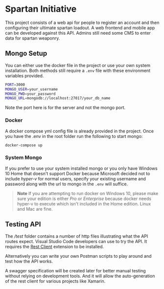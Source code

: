 # Spartan Initiative

This project consists of a web api for people to register an account and then configuring their ultimate spartan loadout. A web frontend and mobile app can be developed against this API. Admins still need some CMS to enter data for spartan weaponry.

## Mongo Setup

You can either use the docker file in the project or use your own system installation. Both methods still require a `.env` file with these environment variables provided.

```bash
PORT=3000
MONGO_USER=your_username
MONGO_PWD=your_password
MONGO_URL=mongodb://localhost:27017/your_db_name
```

Note the port here is for the server and not the mongo port.

### Docker

A docker compose yml config file is already provided in the project. Once you have the .env in the root folder run the following to start mongo:

```bash
docker-compose up
```

### System Mongo

If you prefer to use your system installed mongo or you only have Windows 10 Home that doesn't support Docker because Microsoft decided not to include _hyper-v_ for normal users, specify your existing username and password along with the url to mongo in the `.env` will suffice.

> **Note** If you are attempting to run docker on Windows 10, please make sure your edition is either _Pro_ or _Enterprise_ because docker needs hyper-v to execute which isn't included in the Home edition. Linux and Mac are fine.

## Testing API 

The */test* folder contains a number of http files illustrating what the API routes expect. Visual Studio Code developers can use to try the API. It requires the [Rest Client](https://marketplace.visualstudio.com/items?itemName=humao.rest-client) extension to be installed. 

Alternatively you can write your own Postman scripts to play around and test how the API works.

A swagger specification will be created later for better manual testing without relying on development tools. And it will allow the auto-generation of the rest client for various projects like Xamarin.